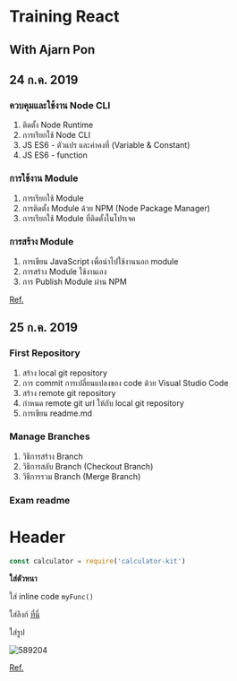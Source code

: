 # Training React
## With Ajarn Pon

## 24 ก.ค. 2019
### ควบคุมและใช้งาน Node CLI
1. ติดตั้ง Node Runtime
2. การเรียกใช้ Node CLI
3. JS ES6 - ตัวแปร และค่าคงที่ (Variable & Constant)
4. JS ES6 - function

### การใช้งาน Module 

1. การเรียกใช้ Module
2. การติดตั้ง Module ด้วย NPM (Node Package Manager)
3. การเรียกใช้ Module ที่ติดตั้งในโปรเจค

### การสร้าง Module 

1. การเขียน JavaScript เพื่อนำไปใช้งานนอก module
2. การสร้าง Module ใช้งานเอง
3. การ Publish Module ผ่าน NPM

[Ref.](https://teerasej.github.io/node-handbook/?fbclid=IwAR0JUfDmrrNdxr0klraWPTcW8TzgMa_22Hzl4R1Et7Qc59V5MXHEr64I1O0) 

## 25 ก.ค. 2019
### First Repository

1. สร้าง local git repository
2. การ commit การเปลี่ยนแปลงของ code ด้วย Visual Studio Code
3. สร้าง remote git repository
4. กำหนด remote git url ให้กับ local git repository
5. การเขียน readme.md

### Manage Branches

1. วิธีการสร้าง Branch
2. วิธีการสลับ Branch (Checkout Branch)
3. วิธีการรวม Branch (Merge Branch)


### Exam readme
# Header

```js
const calculator = require('calculator-kit')
```


**ใส่ตัวหนา**

ใส่ inline code `myFunc()`

ใส่ลิงก์ [ที่นี่](https://www.google.com)

ใส่รูป

![589204](https://user-images.githubusercontent.com/3199549/61846507-87211180-aed1-11e9-9b35-9def23d670f0.jpg)

[Ref.](https://teerasej.github.io/git-handbook/?fbclid=IwAR2oa2Dap5gAe68eyvKvICY5AMLratZVjpzIw3liEJhlH0HbAc6FCML0iog) 